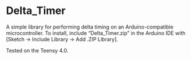 # Delta_Timer
A simple library for performing delta timing on an Arduino-compatible microcontroller. To install, include “Delta_Timer.zip” in the Arduino IDE with \[Sketch -> Include Library -> Add .ZIP Library\]. 

Tested on the Teensy 4.0.

